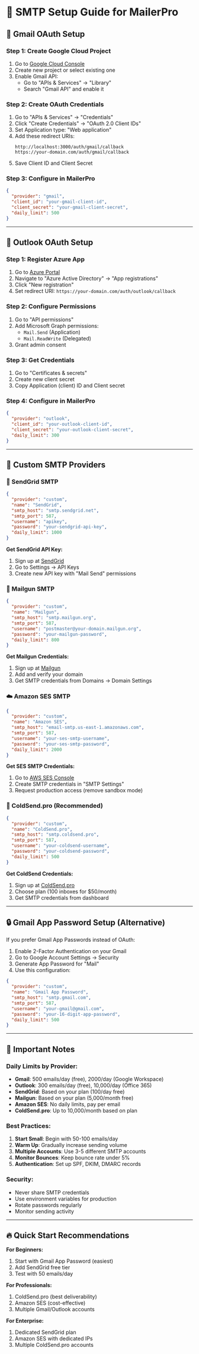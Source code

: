 # 🔑 SMTP Setup Guide for MailerPro

## 📧 Gmail OAuth Setup

### Step 1: Create Google Cloud Project
1. Go to [Google Cloud Console](https://console.cloud.google.com)
2. Create new project or select existing one
3. Enable Gmail API:
   - Go to "APIs & Services" → "Library"
   - Search "Gmail API" and enable it

### Step 2: Create OAuth Credentials
1. Go to "APIs & Services" → "Credentials"
2. Click "Create Credentials" → "OAuth 2.0 Client IDs"
3. Set Application type: "Web application"
4. Add these redirect URIs:
   ```
   http://localhost:3000/auth/gmail/callback
   https://your-domain.com/auth/gmail/callback
   ```
5. Save Client ID and Client Secret

### Step 3: Configure in MailerPro
```json
{
  "provider": "gmail",
  "client_id": "your-gmail-client-id",
  "client_secret": "your-gmail-client-secret",
  "daily_limit": 500
}
```

---

## 📮 Outlook OAuth Setup

### Step 1: Register Azure App
1. Go to [Azure Portal](https://portal.azure.com)
2. Navigate to "Azure Active Directory" → "App registrations"
3. Click "New registration"
4. Set redirect URI: `https://your-domain.com/auth/outlook/callback`

### Step 2: Configure Permissions
1. Go to "API permissions"
2. Add Microsoft Graph permissions:
   - `Mail.Send` (Application)
   - `Mail.ReadWrite` (Delegated)
3. Grant admin consent

### Step 3: Get Credentials
1. Go to "Certificates & secrets"
2. Create new client secret
3. Copy Application (client) ID and Client secret

### Step 4: Configure in MailerPro
```json
{
  "provider": "outlook",
  "client_id": "your-outlook-client-id", 
  "client_secret": "your-outlook-client-secret",
  "daily_limit": 300
}
```

---

## 🔧 Custom SMTP Providers

### 📧 SendGrid SMTP
```json
{
  "provider": "custom",
  "name": "SendGrid",
  "smtp_host": "smtp.sendgrid.net",
  "smtp_port": 587,
  "username": "apikey",
  "password": "your-sendgrid-api-key",
  "daily_limit": 1000
}
```

**Get SendGrid API Key:**
1. Sign up at [SendGrid](https://sendgrid.com)
2. Go to Settings → API Keys
3. Create new API key with "Mail Send" permissions

### 🎯 Mailgun SMTP
```json
{
  "provider": "custom",
  "name": "Mailgun",
  "smtp_host": "smtp.mailgun.org",
  "smtp_port": 587,
  "username": "postmaster@your-domain.mailgun.org",
  "password": "your-mailgun-password",
  "daily_limit": 800
}
```

**Get Mailgun Credentials:**
1. Sign up at [Mailgun](https://mailgun.com)
2. Add and verify your domain
3. Get SMTP credentials from Domains → Domain Settings

### ☁️ Amazon SES SMTP
```json
{
  "provider": "custom",
  "name": "Amazon SES",
  "smtp_host": "email-smtp.us-east-1.amazonaws.com",
  "smtp_port": 587,
  "username": "your-ses-smtp-username",
  "password": "your-ses-smtp-password",
  "daily_limit": 2000
}
```

**Get SES SMTP Credentials:**
1. Go to [AWS SES Console](https://console.aws.amazon.com/ses)
2. Create SMTP credentials in "SMTP Settings"
3. Request production access (remove sandbox mode)

### 🌟 ColdSend.pro (Recommended)
```json
{
  "provider": "custom",
  "name": "ColdSend.pro",
  "smtp_host": "smtp.coldsend.pro",
  "smtp_port": 587,
  "username": "your-coldsend-username",
  "password": "your-coldsend-password",
  "daily_limit": 500
}
```

**Get ColdSend Credentials:**
1. Sign up at [ColdSend.pro](https://coldsend.pro)
2. Choose plan (100 inboxes for $50/month)
3. Get SMTP credentials from dashboard

---

## 🔒 Gmail App Password Setup (Alternative)

If you prefer Gmail App Passwords instead of OAuth:

1. Enable 2-Factor Authentication on your Gmail
2. Go to Google Account Settings → Security
3. Generate App Password for "Mail"
4. Use this configuration:

```json
{
  "provider": "custom",
  "name": "Gmail App Password",
  "smtp_host": "smtp.gmail.com",
  "smtp_port": 587,
  "username": "your-gmail@gmail.com",
  "password": "your-16-digit-app-password",
  "daily_limit": 500
}
```

---

## 🚨 Important Notes

### Daily Limits by Provider:
- **Gmail**: 500 emails/day (free), 2000/day (Google Workspace)
- **Outlook**: 300 emails/day (free), 10,000/day (Office 365)
- **SendGrid**: Based on your plan (100/day free)
- **Mailgun**: Based on your plan (5,000/month free)
- **Amazon SES**: No daily limits, pay per email
- **ColdSend.pro**: Up to 10,000/month based on plan

### Best Practices:
1. **Start Small**: Begin with 50-100 emails/day
2. **Warm Up**: Gradually increase sending volume
3. **Multiple Accounts**: Use 3-5 different SMTP accounts
4. **Monitor Bounces**: Keep bounce rate under 5%
5. **Authentication**: Set up SPF, DKIM, DMARC records

### Security:
- Never share SMTP credentials
- Use environment variables for production
- Rotate passwords regularly
- Monitor sending activity

---

## 🔥 Quick Start Recommendations

**For Beginners:**
1. Start with Gmail App Password (easiest)
2. Add SendGrid free tier
3. Test with 50 emails/day

**For Professionals:**
1. ColdSend.pro (best deliverability)
2. Amazon SES (cost-effective)
3. Multiple Gmail/Outlook accounts

**For Enterprise:**
1. Dedicated SendGrid plan
2. Amazon SES with dedicated IPs  
3. Multiple ColdSend.pro accounts